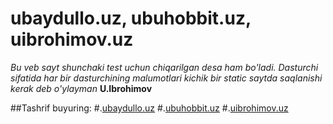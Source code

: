 # ubaydullo.uz, ubuhobbit.uz, uibrohimov.uz

*Bu veb sayt shunchaki test uchun chiqarilgan desa ham bo'ladi. Dasturchi sifatida har bir dasturchining malumotlari kichik bir static saytda saqlanishi kerak deb o'ylayman*
**U.Ibrohimov**

##Tashrif buyuring: 
#.[ubaydullo.uz](https://ubaydullo.uz)
#.[ubuhobbit.uz](https://ubuhobbit.uz)
#.[uibrohimov.uz](https://uibrohimov.uz)


